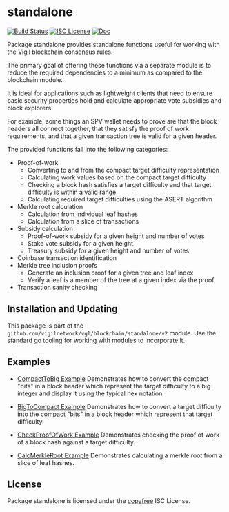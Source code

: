 standalone
==========

[![Build Status](https://github.com/vigilnetwork/vgl/workflows/Build%20and%20Test/badge.svg)](https://github.com/vigilnetwork/vgl/actions)
[![ISC License](https://img.shields.io/badge/license-ISC-blue.svg)](http://copyfree.org)
[![Doc](https://img.shields.io/badge/doc-reference-blue.svg)](https://pkg.go.dev/github.com/vigilnetwork/vgl/blockchain/standalone/v2)

Package standalone provides standalone functions useful for working with the
Vigil blockchain consensus rules.

The primary goal of offering these functions via a separate module is to reduce
the required dependencies to a minimum as compared to the blockchain module.

It is ideal for applications such as lightweight clients that need to ensure
basic security properties hold and calculate appropriate vote subsidies and
block explorers.

For example, some things an SPV wallet needs to prove are that the block headers
all connect together, that they satisfy the proof of work requirements, and that
a given transaction tree is valid for a given header.

The provided functions fall into the following categories:

- Proof-of-work
  - Converting to and from the compact target difficulty representation
  - Calculating work values based on the compact target difficulty
  - Checking a block hash satisfies a target difficulty and that target
    difficulty is within a valid range
  - Calculating required target difficulties using the ASERT algorithm
- Merkle root calculation
  - Calculation from individual leaf hashes
  - Calculation from a slice of transactions
- Subsidy calculation
  - Proof-of-work subsidy for a given height and number of votes
  - Stake vote subsidy for a given height
  - Treasury subsidy for a given height and number of votes
- Coinbase transaction identification
 - Merkle tree inclusion proofs
   - Generate an inclusion proof for a given tree and leaf index
   - Verify a leaf is a member of the tree at a given index via the proof
- Transaction sanity checking

## Installation and Updating

This package is part of the `github.com/vigilnetwork/vgl/blockchain/standalone/v2`
module.  Use the standard go tooling for working with modules to incorporate it.

## Examples

* [CompactToBig Example](https://pkg.go.dev/github.com/vigilnetwork/vgl/blockchain/standalone#example-CompactToBig)
  Demonstrates how to convert the compact "bits" in a block header which
  represent the target difficulty to a big integer and display it using the
  typical hex notation.

* [BigToCompact Example](https://pkg.go.dev/github.com/vigilnetwork/vgl/blockchain/standalone#example-BigToCompact)
  Demonstrates how to convert a target difficulty into the compact "bits" in a
  block header which represent that target difficulty.

* [CheckProofOfWork Example](https://pkg.go.dev/github.com/vigilnetwork/vgl/blockchain/standalone#example-CheckProofOfWork)
  Demonstrates checking the proof of work of a block hash against a target
  difficulty.

* [CalcMerkleRoot Example](https://pkg.go.dev/github.com/vigilnetwork/vgl/blockchain/standalone#example-CalcMerkleRoot)
  Demonstrates calculating a merkle root from a slice of leaf hashes.

## License

Package standalone is licensed under the [copyfree](http://copyfree.org) ISC
License.




